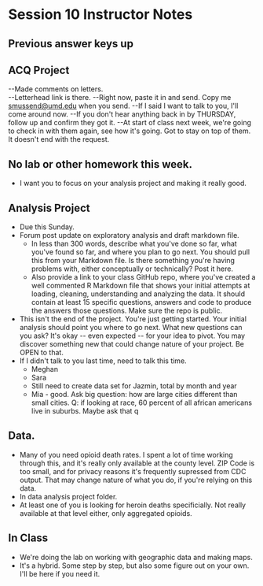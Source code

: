 # Session 10 Instructor Notes

## Previous answer keys up

## ACQ Project
--Made comments on letters.  
--Letterhead link is there.
--Right now, paste it in and send. Copy me smussend@umd.edu when you send.
--If I said I want to talk to you, I'll come around now.
--If you don't hear anything back in by THURSDAY, follow up and confirm they got it.
--At start of class next week, we're going to check in with them again, see how it's going.  Got to stay on top of them.  It doesn't end with the request.

## No lab or other homework this week.
* I want you to focus on your analysis project and making it really good.

## Analysis Project
* Due this Sunday.
* Forum post update on exploratory analysis and draft markdown file.
  * In less than 300 words, describe what you've done so far, what you've found so far, and where you plan to go next. You should pull this from your Markdown file. Is there something you're having problems with, either conceptually or technically? Post it here.
  * Also provide a link to your class GitHub repo, where you've created a well commented R Markdown file that shows your initial attempts at loading, cleaning, understanding and analyzing the data. It should contain at least 15 specific questions, answers and code to produce the answers those questions.  Make sure the repo is public.
* This isn't the end of the project. You're just getting started.  Your initial analysis should point you where to go next.  What new questions can you ask?  It's okay -- even expected -- for your idea to pivot.  You may discover something new that could change nature of your project. Be OPEN to that.
* If I didn't talk to you last time, need to talk this time.
  * Meghan
  * Sara
  * Still need to create data set for Jazmin, total by month and year
  * Mia - good.  Ask big question: how are large cities different than small cities. Q: if looking at race, 60 percent of all african americans live in suburbs.  Maybe ask that q

## Data.  
* Many of you need opioid death rates.  I spent a lot of time working through this, and it's really only available at the county level.  ZIP Code is too small, and for privacy reasons it's frequently supressed from CDC output.  That may change nature of what you do, if you're relying on this data.
* In data analysis project folder.
* At least one of you is looking for heroin deaths specificially.  Not really available at that level either, only aggregated opioids.

## In Class
* We're doing the lab on working with geographic data and making maps.
* It's a hybrid. Some step by step, but also some figure out on your own.  I'll be here if you need it.
